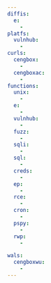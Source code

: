 ```yaml
---
diffis:
  e:
    -
platfs:
  vulnhub:
    -
curls:
  cengbox:
    -
  cengboxac:
    -
functions:
  unix:
    -
  e:
    -
  vulnhub:
    -
  fuzz:
    -
  sqli:
    -
  sql:
    -
  creds:
    -
  ep:
    -
  rce:
    -
  cron:
    -
  pspy:
    -
  rwp:
    -

wals:
  cengboxwu:
    -
---
```

